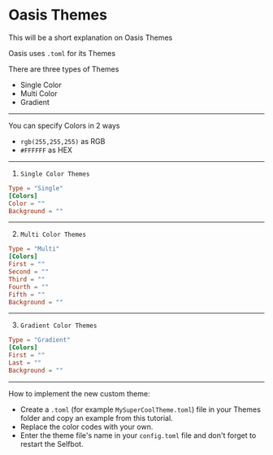 # Oasis Themes

This will be a short explanation on Oasis Themes

Oasis uses `.toml` for its Themes

There are three types of Themes

- Single Color
- Multi Color
- Gradient

---

You can specify Colors in 2 ways

- `rgb(255,255,255)` as RGB
- `#FFFFFF` as HEX

---

1. `Single Color Themes`

```toml
Type = "Single"
[Colors]
Color = ""
Background = ""
```

---

2. `Multi Color Themes`

```toml
Type = "Multi"
[Colors]
First = ""
Second = ""
Third = ""
Fourth = ""
Fifth = ""
Background = ""
```

---

3. `Gradient Color Themes`

```toml
Type = "Gradient"
[Colors]
First = ""
Last = ""
Background = ""
```

---
How to implement the new custom theme:

- Create a `.toml` (for example `MySuperCoolTheme.toml`) file in your Themes folder and copy an example from this tutorial.
- Replace the color codes with your own.
- Enter the theme file's name in your `config.toml` file and don't forget to restart the Selfbot.

